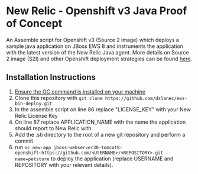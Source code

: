 # New Relic - Openshift v3 Java Proof of Concept
An Assemble script for Openshift v3 (Source 2 image) which deploys a sample java application on JBoss EWS 8 and instruments the application with the latest version of the New Relic Java agent.  More details on Source 2 image (S2I) and other Openshift deployment strategies can be found [here](https://blog.openshift.com/binary-deployments-openshift-3/).

## Installation Instructions
1. [Ensure the OC command is installed on your machine](https://docs.openshift.com/enterprise/3.1/cli_reference/get_started_cli.html)
2. Clone this repository with ```git clone https://github.com/dslanec/ews-bin-deploy.git```
3. In the assemble script on line 86 replace "LICENSE_KEY" with your New Relic License Key
4. On line 87 replace APPLICATION_NAME with the name the application should report to New Relic with
5. Add the .sti directory to the root of a new git repository and perform a commit
6. run ``` oc new-app jboss-webserver30-tomcat8-openshift~https://github.com/<USERNAME>/<REPOSITORY>.git --name=petstore ``` to deploy the application (replace USERNAME and REPOSITORY with your relevant details).
